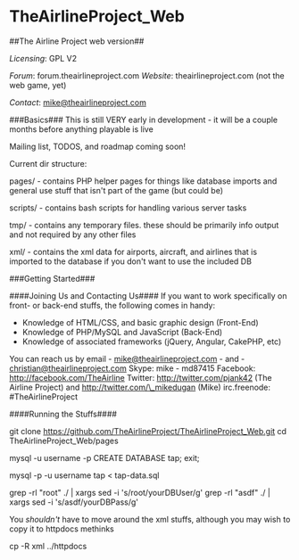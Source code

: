 TheAirlineProject_Web
=====================

##The Airline Project web version##

<i>Licensing</i>: GPL V2

<i>Forum</i>: forum.theairlineproject.com
<i>Website</i>: theairlineproject.com (not the web game, yet)

<i>Contact</i>: mike@theairlineproject.com

###Basics###
This is still VERY early in development - it will be a couple months before anything playable is live

Mailing list, TODOS, and roadmap coming soon!

Current dir structure:

pages/ - contains PHP helper pages for things like database imports and general use stuff that isn't part of the game (but could be)

scripts/ - contains bash scripts for handling various server tasks

tmp/ - contains any temporary files. these should be primarily info output and not required by any other files

xml/ - contains the xml data for airports, aircraft, and airlines that is imported to the database if you don't want to use the included DB

###Getting Started###

####Joining Us and Contacting Us####
If you want to work specifically on front- or back-end stuffs, the following comes in handy: 

* Knowledge of HTML/CSS, and basic graphic design (Front-End)
* Knowledge of PHP/MySQL and JavaScript (Back-End)
* Knowledge of associated frameworks (jQuery, Angular, CakePHP, etc)

You can reach us by email - mike@theairlineproject.com - and - christian@theairlineproject.com
Skype: mike - md87415
Facebook: http://facebook.com/TheAirline
Twitter: http://twitter.com/pjank42 (The Airline Project) and http://twitter.com/\_mikedugan (Mike)
irc.freenode: #TheAirlineProject

####Running the Stuffs####

git clone https://github.com/TheAirlineProject/TheAirlineProject_Web.git
cd TheAirlineProject_Web/pages

mysql -u username -p 
CREATE DATABASE tap;
exit;

mysql -p -u username tap < tap-data.sql

grep -rl "root" ./ | xargs sed -i 's/root/yourDBUser/g'
grep -rl "asdf" ./ | xargs sed -i 's/asdf/yourDBPass/g'

You *shouldn't* have to move around the xml stuffs, although you may wish to copy it to httpdocs methinks

cp -R xml ../httpdocs




